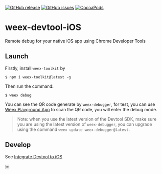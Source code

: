 [![GitHub release](https://img.shields.io/github/release/weexteam/weex-devtool-iOS.svg)](https://github.com/weexteam/weex-devtool-iOS/releases)  [![GitHub issues](https://img.shields.io/github/issues/weexteam/weex-devtool-iOS.svg)](https://github.com/weexteam/weex-devtool-iOS/issues) [![CocoaPods](https://img.shields.io/cocoapods/v/WXDevtool.svg?maxAge=2592000)]()

# weex-devtool-iOS

Remote debug for your native iOS app using Chrome Developer Tools


## Launch

Firstly, install `weex-toolkit` by 

```
$ npm i weex-toolkit@latest -g
```

Then run the command:

```
$ weex debug
```

You can see the QR code generate by `weex-debugger`, for test, you can use [Weex Playground App](http://weex.apache.org/tools/playground.html) to scan the QR code, you will enter the debug mode. 

> Note: when you use the latest version of the Devtool SDK, make sure you are using the latest version of `weex-debugger`, you can upgrade using the command `weex update weex-debugger@latest`.


		
## Develop

See [Integrate Devtool to iOS](http://weex.apache.org/guide/integrate-devtool-to-ios.html-)




￼
